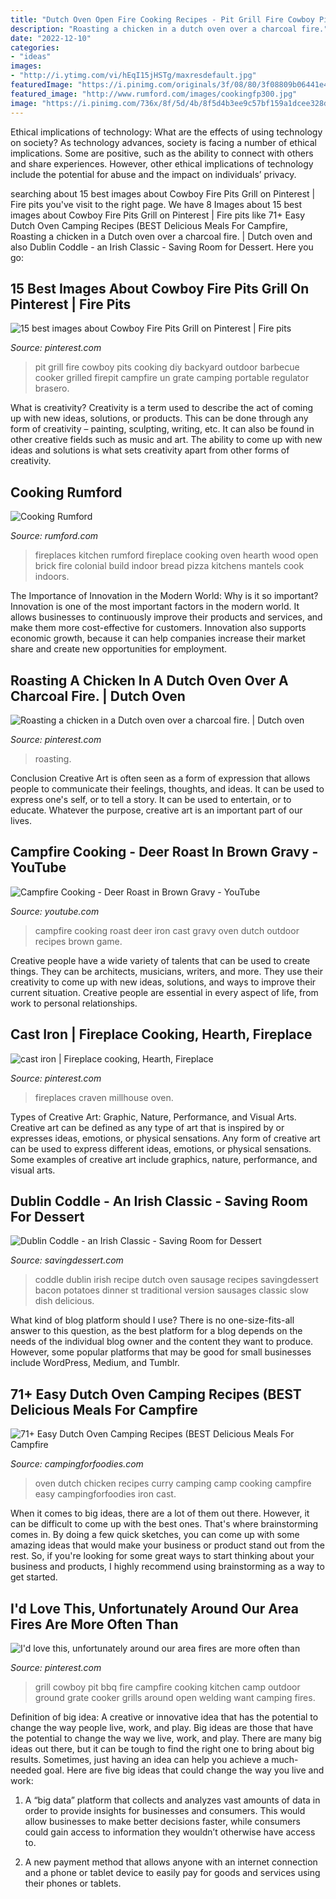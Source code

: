 ```yaml
---
title: "Dutch Oven Open Fire Cooking Recipes - Pit Grill Fire Cowboy Pits Cooking Diy Backyard Outdoor Barbecue Cooker Grilled Firepit Campfire Un Grate Camping Portable Regulator Brasero"
description: "Roasting a chicken in a dutch oven over a charcoal fire."
date: "2022-12-10"
categories:
- "ideas"
images:
- "http://i.ytimg.com/vi/hEqI15jHSTg/maxresdefault.jpg"
featuredImage: "https://i.pinimg.com/originals/3f/08/80/3f08809b06441e49929fe1592e113a23.jpg"
featured_image: "http://www.rumford.com/images/cookingfp300.jpg"
image: "https://i.pinimg.com/736x/8f/5d/4b/8f5d4b3ee9c57bf159a1dcee328d6a99--dutch-oven-cooking-dutch-ovens.jpg"
---
```



Ethical implications of technology: What are the effects of using technology on society?
As technology advances, society is facing a number of ethical implications. Some are positive, such as the ability to connect with others and share experiences. However, other ethical implications of technology include the potential for abuse and the impact on individuals’ privacy.

	

		
searching about 15 best images about Cowboy Fire Pits Grill on Pinterest | Fire pits you've visit to the right page. We have 8 Images about 15 best images about Cowboy Fire Pits Grill on Pinterest | Fire pits like 71+ Easy Dutch Oven Camping Recipes (BEST Delicious Meals For Campfire, Roasting a chicken in a Dutch oven over a charcoal fire. | Dutch oven and also Dublin Coddle - an Irish Classic - Saving Room for Dessert. Here you go:
		
    
## 15 Best Images About Cowboy Fire Pits Grill On Pinterest | Fire Pits

<img loading=lazy src="https://s-media-cache-ak0.pinimg.com/736x/42/64/7c/42647cc4d755985a59c5ad7e13670b82.jpg" onerror="this.onerror=null;this.src='https://tse1.mm.bing.net/th?id=OIP.x58VWRLhZBNkpJjfw2edEgHaHC&amp;pid=15.1';" alt="15 best images about Cowboy Fire Pits Grill on Pinterest | Fire pits">

_Source: pinterest.com_

>pit grill fire cowboy pits cooking diy backyard outdoor barbecue cooker grilled firepit campfire un grate camping portable regulator brasero. 

	

What is creativity?
Creativity is a term used to describe the act of coming up with new ideas, solutions, or products. This can be done through any form of creativity – painting, sculpting, writing, etc. It can also be found in other creative fields such as music and art. The ability to come up with new ideas and solutions is what sets creativity apart from other forms of creativity.

    
## Cooking Rumford

<img loading=lazy src="http://www.rumford.com/images/cookingfp300.jpg" onerror="this.onerror=null;this.src='https://tse3.mm.bing.net/th?id=OIP._ZjZJxFMgge0ajEKTcDR5wAAAA&amp;pid=15.1';" alt="Cooking Rumford">

_Source: rumford.com_

>fireplaces kitchen rumford fireplace cooking oven hearth wood open brick fire colonial build indoor bread pizza kitchens mantels cook indoors. 

	

The Importance of Innovation in the Modern World: Why is it so important?
Innovation is one of the most important factors in the modern world. It allows businesses to continuously improve their products and services, and make them more cost-effective for customers. Innovation also supports economic growth, because it can help companies increase their market share and create new opportunities for employment.

    
## Roasting A Chicken In A Dutch Oven Over A Charcoal Fire. | Dutch Oven

<img loading=lazy src="https://i.pinimg.com/736x/8f/5d/4b/8f5d4b3ee9c57bf159a1dcee328d6a99--dutch-oven-cooking-dutch-ovens.jpg" onerror="this.onerror=null;this.src='https://tse2.mm.bing.net/th?id=OIP.bNOl9so_RMeGxQcxIag25QHaFS&amp;pid=15.1';" alt="Roasting a chicken in a Dutch oven over a charcoal fire. | Dutch oven">

_Source: pinterest.com_

>roasting. 

	

Conclusion
Creative Art is often seen as a form of expression that allows people to communicate their feelings, thoughts, and ideas. It can be used to express one's self, or to tell a story. It can be used to entertain, or to educate. Whatever the purpose, creative art is an important part of our lives.

    
## Campfire Cooking - Deer Roast In Brown Gravy - YouTube

<img loading=lazy src="http://i.ytimg.com/vi/hEqI15jHSTg/maxresdefault.jpg" onerror="this.onerror=null;this.src='https://tse2.mm.bing.net/th?id=OIP.sAwXHlUqxETWqd2Q97qQGgHaEK&amp;pid=15.1';" alt="Campfire Cooking - Deer Roast in Brown Gravy - YouTube">

_Source: youtube.com_

>campfire cooking roast deer iron cast gravy oven dutch outdoor recipes brown game. 

	

Creative people have a wide variety of talents that can be used to create things. They can be architects, musicians, writers, and more. They use their creativity to come up with new ideas, solutions, and ways to improve their current situation. Creative people are essential in every aspect of life, from work to personal relationships.

    
## Cast Iron | Fireplace Cooking, Hearth, Fireplace

<img loading=lazy src="https://i.pinimg.com/originals/3f/08/80/3f08809b06441e49929fe1592e113a23.jpg" onerror="this.onerror=null;this.src='https://tse3.mm.bing.net/th?id=OIP.v3ngN1UpsLwwzMVUScVYtwHaFX&amp;pid=15.1';" alt="cast iron | Fireplace cooking, Hearth, Fireplace">

_Source: pinterest.com_

>fireplaces craven millhouse oven. 

	

Types of Creative Art: Graphic, Nature, Performance, and Visual Arts.
Creative art can be defined as any type of art that is inspired by or expresses ideas, emotions, or physical sensations. Any form of creative art can be used to express different ideas, emotions, or physical sensations. Some examples of creative art include graphics, nature, performance, and visual arts.

    
## Dublin Coddle - An Irish Classic - Saving Room For Dessert

<img loading=lazy src="https://www.savingdessert.com/wp-content/uploads/2016/09/Dublin-Coddle-11.jpg" onerror="this.onerror=null;this.src='https://tse4.mm.bing.net/th?id=OIP.w8y4X4kzjCJsP_2Hw3WtvAHaHa&amp;pid=15.1';" alt="Dublin Coddle - an Irish Classic - Saving Room for Dessert">

_Source: savingdessert.com_

>coddle dublin irish recipe dutch oven sausage recipes savingdessert bacon potatoes dinner st traditional version sausages classic slow dish delicious. 

	

What kind of blog platform should I use?
There is no one-size-fits-all answer to this question, as the best platform for a blog depends on the needs of the individual blog owner and the content they want to produce. However, some popular platforms that may be good for small businesses include WordPress, Medium, and Tumblr.

    
## 71+ Easy Dutch Oven Camping Recipes (BEST Delicious Meals For Campfire

<img loading=lazy src="https://www.campingforfoodies.com/wp-content/uploads/2020/09/Dutch-Oven-Chicken-Curry-by-CampingForFoodies.jpg" onerror="this.onerror=null;this.src='https://tse2.mm.bing.net/th?id=OIP.kpzzVGDP_NnLGcMR0vmRrAHaLH&amp;pid=15.1';" alt="71+ Easy Dutch Oven Camping Recipes (BEST Delicious Meals For Campfire">

_Source: campingforfoodies.com_

>oven dutch chicken recipes curry camping camp cooking campfire easy campingforfoodies iron cast. 

	

When it comes to big ideas, there are a lot of them out there. However, it can be difficult to come up with the best ones. That's where brainstorming comes in. By doing a few quick sketches, you can come up with some amazing ideas that would make your business or product stand out from the rest. So, if you're looking for some great ways to start thinking about your business and products, I highly recommend using brainstorming as a way to get started.

    
## I&#039;d Love This, Unfortunately Around Our Area Fires Are More Often Than

<img loading=lazy src="https://s-media-cache-ak0.pinimg.com/originals/61/24/7d/61247dc5aad258e3901270f668141020.jpg" onerror="this.onerror=null;this.src='https://tse1.mm.bing.net/th?id=OIP.s-Aep6RUxAKubPJGg3fRawAAAA&amp;pid=15.1';" alt="I&#039;d love this, unfortunately around our area fires are more often than">

_Source: pinterest.com_

>grill cowboy pit bbq fire campfire cooking kitchen camp outdoor ground grate cooker grills around open welding want camping fires. 

	

Definition of big idea: A creative or innovative idea that has the potential to change the way people live, work, and play.
Big ideas are those that have the potential to change the way we live, work, and play. There are many big ideas out there, but it can be tough to find the right one to bring about big results. Sometimes, just having an idea can help you achieve a much-needed goal. Here are five big ideas that could change the way you live and work: 
1. A “big data” platform that collects and analyzes vast amounts of data in order to provide insights for businesses and consumers. This would allow businesses to make better decisions faster, while consumers could gain access to information they wouldn’t otherwise have access to.

2. A new payment method that allows anyone with an internet connection and a phone or tablet device to easily pay for goods and services using their phones or tablets.

